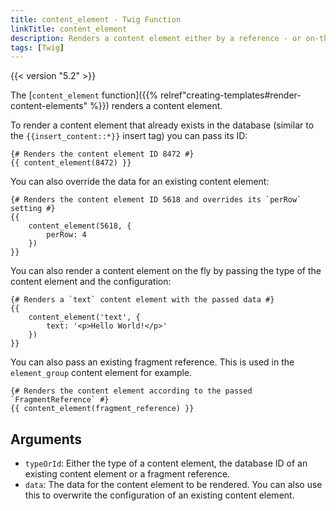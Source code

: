```yaml
---
title: content_element - Twig Function
linkTitle: content_element
description: Renders a content element either by a reference - or on-the-fly.
tags: [Twig]
---
```


{{< version "5.2" >}}

The [`content_element` function]({{% relref"creating-templates#render-content-elements" %}}) renders a content element.

To render a content element that already exists in the database (similar to the `{{insert_content::*}}` insert tag) you
can pass its ID:

```twig
{# Renders the content element ID 8472 #}
{{ content_element(8472) }}
```

You can also override the data for an existing content element:

```twig
{# Renders the content element ID 5618 and overrides its `perRow` setting #}
{{ 
    content_element(5618, {
        perRow: 4
    })
}}
```

You can also render a content element on the fly by passing the type of the content element and the configuration:

```twig
{# Renders a `text` content element with the passed data #}
{{
    content_element('text', {
        text: '<p>Hello World!</p>'
    })
}}
```

You can also pass an existing fragment reference. This is used in the `element_group` content element for example.

```twig
{# Renders the content element according to the passed `FragmentReference` #}
{{ content_element(fragment_reference) }}
```

## Arguments

* `typeOrId`: Either the type of a content element, the database ID of an existing content element or a fragment
  reference.
* `data`: The data for the content element to be rendered. You can also use this to overwrite the configuration of an 
  existing content element.
